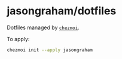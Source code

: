 # jasongraham/dotfiles

Dotfiles managed by [`chezmoi`](https://github.com/twpayne/chezmoi).

To apply:

```bash
chezmoi init --apply jasongraham
```
